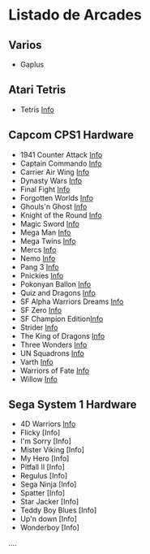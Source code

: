 # Listado de Arcades

Varios
----------------------------------
* Gaplus

Atari Tetris
----------------------------------
* Tetris [Info](https://github.com/neptuno-fpga/Binaries/tree/main/Arcades/Z--Infojuegos/Tetris.md)

Capcom CPS1 Hardware
----------------------------------
* 1941 Counter Attack [Info](https://github.com/neptuno-fpga/Binaries/tree/main/Arcades/Z--Infojuegos/1941.md)
* Captain Commando [Info](https://github.com/neptuno-fpga/Binaries/tree/main/Arcades/Z--Infojuegos/Capitancommando.md)
* Carrier Air Wing [Info](https://github.com/neptuno-fpga/Binaries/tree/main/Arcades/Z--Infojuegos/CarrierAirWing.md)
* Dynasty Wars [Info](https://github.com/neptuno-fpga/Binaries/tree/main/Arcades/Z--Infojuegos/.md)
* Final Fight [Info](https://github.com/neptuno-fpga/Binaries/tree/main/Arcades/Z--Infojuegos/FinalFight.md)
* Forgotten Worlds [Info](https://github.com/neptuno-fpga/Binaries/tree/main/Arcades/Z--Infojuegos/ForgottenWorlds.md)
* Ghouls'n Ghost [Info](https://github.com/neptuno-fpga/Binaries/tree/main/Arcades/Z--Infojuegos/Ghouls'nghost.md)
* Knight of the Round [Info](https://github.com/neptuno-fpga/Binaries/tree/main/Arcades/Z--Infojuegos/Knightoftheround.md)
* Magic Sword [Info](https://github.com/neptuno-fpga/Binaries/tree/main/Arcades/Z--Infojuegos/MagicSword.md)
* Mega Man [Info](https://github.com/neptuno-fpga/Binaries/tree/main/Arcades/Z--Infojuegos/Megaman.md)
* Mega Twins [Info](https://github.com/neptuno-fpga/Binaries/tree/main/Arcades/Z--Infojuegos/Megatwins.md)
* Mercs [Info](https://github.com/neptuno-fpga/Binaries/tree/main/Arcades/Z--Infojuegos/Mercs.md)
* Nemo [Info](https://github.com/neptuno-fpga/Binaries/tree/main/Arcades/Z--Infojuegos/Nemo.md)
* Pang 3 [Info](https://github.com/neptuno-fpga/Binaries/tree/main/Arcades/Z--Infojuegos/Pang3.md)
* Pnickies [Info](https://github.com/neptuno-fpga/Binaries/tree/main/Arcades/Z--Infojuegos/Pnickies.md)
* Pokonyan Ballon [Info](https://github.com/neptuno-fpga/Binaries/tree/main/Arcades/Z--Infojuegos/Pokonyan_Balloon.md)
* Quiz and Dragons [Info](https://github.com/neptuno-fpga/Binaries/tree/main/Arcades/Z--Infojuegos/Quizanddragons.md)
* SF Alpha Warriors Dreams [Info](https://github.com/neptuno-fpga/Binaries/tree/main/Arcades/Z--Infojuegos/SF_Alpha_Warriors_Dreams.md)
* SF Zero [Info](https://github.com/neptuno-fpga/Binaries/tree/main/Arcades/Z--Infojuegos/SF_Zero.md)
* SF Champion Edition[Info](https://github.com/neptuno-fpga/Binaries/tree/main/Arcades/Z--Infojuegos/SF2_Champion_Edition.md)
* Strider [Info](https://github.com/neptuno-fpga/Binaries/tree/main/Arcades/Z--Infojuegos/Strider.md)
* The King of Dragons [Info](https://github.com/neptuno-fpga/Binaries/tree/main/Arcades/Z--Infojuegos/The_King_of_Dragons.md)
* Three Wonders [Info](https://github.com/neptuno-fpga/Binaries/tree/main/Arcades/Z--Infojuegos/Three_Wonders.md)
* UN Squadrons [Info](https://github.com/neptuno-fpga/Binaries/tree/main/Arcades/Z--Infojuegos/UN_Squadron.md)
* Varth [Info](https://github.com/neptuno-fpga/Binaries/tree/main/Arcades/Z--Infojuegos/Varth.md)
* Warriors of Fate [Info](https://github.com/neptuno-fpga/Binaries/tree/main/Arcades/Z--Infojuegos/Warriors_of_Fate.md)
* Willow [Info](https://github.com/neptuno-fpga/Binaries/tree/main/Arcades/Z--Infojuegos/Willow.md)

Sega System 1 Hardware
----------------------------------

* 4D Warriors [Info]()
* Flicky [Info]
* I'm Sorry [Info]
* Mister Viking [Info]
* My Hero [Info]
* Pitfall II [Info]
* Regulus [Info]
* Sega Ninja [Info]
* Spatter [Info]
* Star Jacker [Info]
* Teddy Boy Blues [Info]
* Up'n down [Info]
* Wonderboy [Info]




....
